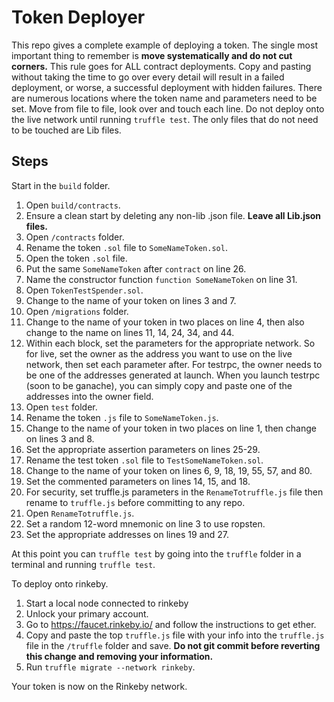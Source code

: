 Token Deployer
=========================

This repo gives a complete example of deploying a token. The single most important thing to remember is **move systematically and do not cut corners.** This rule goes for ALL contract deployments. Copy and pasting without taking the time to go over every detail will result in a failed deployment, or worse, a successful deployment with hidden failures. There are numerous locations where the token name and parameters need to be set. Move from file to file, look over and touch each line. Do not deploy onto the live network until running `truffle test`. The only files that do not need to be touched are Lib files.

## Steps

Start in the `build` folder.   

1. Open `build/contracts`.
2. Ensure a clean start by deleting any non-lib .json file. **Leave all Lib.json files.**
3. Open `/contracts` folder.
4. Rename the token `.sol` file to `SomeNameToken.sol`.
5. Open the token `.sol` file.
6. Put the same `SomeNameToken` after `contract` on line 26.
7. Name the constructor function `function SomeNameToken` on line 31.
8. Open `TokenTestSpender.sol`.
9. Change to the name of your token on lines 3 and 7.
10. Open `/migrations` folder.
11. Change to the name of your token in two places on line 4, then also change to the name on lines 11, 14, 24, 34, and 44.
12. Within each block, set the parameters for the appropriate network. So for live, set the owner as the address you want to use on the live network, then set each parameter after. For testrpc, the owner needs to be one of the addresses generated at launch. When you launch testrpc (soon to be ganache), you can simply copy and paste one of the addresses into the owner field.
13. Open `test` folder.
14. Rename the token `.js` file to `SomeNameToken.js`.
15. Change to the name of your token in two places on line 1, then change on lines 3 and 8.
16. Set the appropriate assertion parameters on lines 25-29.
17. Rename the test token `.sol` file to `TestSomeNameToken.sol`.
18. Change to the name of your token on lines 6, 9, 18, 19, 55, 57, and 80.
19. Set the commented parameters on lines 14, 15, and 18.
20. For security, set truffle.js parameters in the `RenameTotruffle.js` file then rename to `truffle.js` before committing to any repo.
21. Open `RenameTotruffle.js`.
22. Set a random 12-word mnemonic on line 3 to use ropsten.
23. Set the appropriate addresses on lines 19 and 27.   

At this point you can `truffle test` by going into the `truffle` folder in a terminal and running `truffle test`.   

To deploy onto rinkeby.   

1. Start a local node connected to rinkeby
2. Unlock your primary account.
3. Go to https://faucet.rinkeby.io/ and follow the instructions to get ether.
4. Copy and paste the top `truffle.js` file with your info into the `truffle.js` file in the `/truffle` folder and save. **Do not git commit before reverting this change and removing your information.**
5. Run `truffle migrate --network rinkeby`.   

Your token is now on the Rinkeby network.
